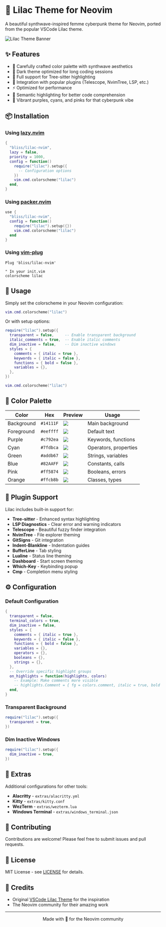 # 🌸 Lilac Theme for Neovim

A beautiful synthwave-inspired femme cyberpunk theme for Neovim, ported from the popular VSCode Lilac theme.

![Lilac Theme Banner](https://via.placeholder.com/800x400/14111F/c792ea?text=Lilac+Theme)

## ✨ Features

- 🎨 Carefully crafted color palette with synthwave aesthetics
- 🌙 Dark theme optimized for long coding sessions
- 🔧 Full support for Tree-sitter highlighting
- 🧩 Integration with popular plugins (Telescope, NvimTree, LSP, etc.)
- ⚡ Optimized for performance
- 🎯 Semantic highlighting for better code comprehension
- 💜 Vibrant purples, cyans, and pinks for that cyberpunk vibe

## 📦 Installation

### Using [lazy.nvim](https://github.com/folke/lazy.nvim)

```lua
{
  "bliss/lilac-nvim",
  lazy = false,
  priority = 1000,
  config = function()
    require("lilac").setup({
      -- Configuration options
    })
    vim.cmd.colorscheme("lilac")
  end,
}
```

### Using [packer.nvim](https://github.com/wbthomason/packer.nvim)

```lua
use {
  "bliss/lilac-nvim",
  config = function()
    require("lilac").setup({})
    vim.cmd.colorscheme("lilac")
  end
}
```

### Using [vim-plug](https://github.com/junegunn/vim-plug)

```vim
Plug 'bliss/lilac-nvim'

" In your init.vim
colorscheme lilac
```

## 🚀 Usage

Simply set the colorscheme in your Neovim configuration:

```lua
vim.cmd.colorscheme("lilac")
```

Or with setup options:

```lua
require("lilac").setup({
  transparent = false,     -- Enable transparent background
  italic_comments = true,  -- Enable italic comments
  dim_inactive = false,    -- Dim inactive windows
  styles = {
    comments = { italic = true },
    keywords = { italic = false },
    functions = { bold = false },
    variables = {},
  },
})

vim.cmd.colorscheme("lilac")
```

## 🎨 Color Palette

| Color | Hex | Preview | Usage |
|-------|-----|---------|-------|
| Background | `#14111F` | ![](https://via.placeholder.com/20/14111F/14111F) | Main background |
| Foreground | `#eeffff` | ![](https://via.placeholder.com/20/eeffff/eeffff) | Default text |
| Purple | `#c792ea` | ![](https://via.placeholder.com/20/c792ea/c792ea) | Keywords, functions |
| Cyan | `#7fdbca` | ![](https://via.placeholder.com/20/7fdbca/7fdbca) | Operators, properties |
| Green | `#addb67` | ![](https://via.placeholder.com/20/addb67/addb67) | Strings, variables |
| Blue | `#82AAFF` | ![](https://via.placeholder.com/20/82AAFF/82AAFF) | Constants, calls |
| Pink | `#ff5874` | ![](https://via.placeholder.com/20/ff5874/ff5874) | Booleans, errors |
| Orange | `#ffcb8b` | ![](https://via.placeholder.com/20/ffcb8b/ffcb8b) | Classes, types |

## 🔌 Plugin Support

Lilac includes built-in support for:

- **Tree-sitter** - Enhanced syntax highlighting
- **LSP Diagnostics** - Clear error and warning indicators
- **Telescope** - Beautiful fuzzy finder integration
- **NvimTree** - File explorer theming
- **GitSigns** - Git integration
- **Indent-Blankline** - Indentation guides
- **BufferLine** - Tab styling
- **Lualine** - Status line theming
- **Dashboard** - Start screen theming
- **Which-Key** - Keybinding popup
- **Cmp** - Completion menu styling

## ⚙️ Configuration

### Default Configuration

```lua
{
  transparent = false,
  terminal_colors = true,
  dim_inactive = false,
  styles = {
    comments = { italic = true },
    keywords = { italic = false },
    functions = { bold = false },
    variables = {},
    operators = {},
    booleans = {},
    strings = {},
  },
  -- Override specific highlight groups
  on_highlights = function(highlights, colors)
    -- Example: Make comments more visible
    -- highlights.Comment = { fg = colors.comment, italic = true, bold = true }
  end,
}
```

### Transparent Background

```lua
require("lilac").setup({
  transparent = true,
})
```

### Dim Inactive Windows

```lua
require("lilac").setup({
  dim_inactive = true,
})
```

## 🎨 Extras

Additional configurations for other tools:

- **Alacritty** - `extras/alacritty.yml`
- **Kitty** - `extras/kitty.conf`
- **WezTerm** - `extras/wezterm.lua`
- **Windows Terminal** - `extras/windows_terminal.json`

## 👥 Contributing

Contributions are welcome! Please feel free to submit issues and pull requests.

## 📄 License

MIT License - see [LICENSE](LICENSE) for details.

## 🙏 Credits

- Original [VSCode Lilac Theme](https://github.com/example/lilac) for the inspiration
- The Neovim community for their amazing work

---

<p align="center">Made with 💜 for the Neovim community</p>